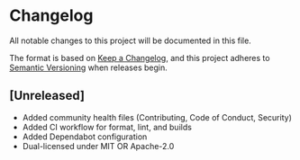 # Changelog

All notable changes to this project will be documented in this file.

The format is based on [Keep a Changelog](https://keepachangelog.com/en/1.0.0/),
and this project adheres to [Semantic Versioning](https://semver.org/spec/v2.0.0.html) when releases begin.

## [Unreleased]

- Added community health files (Contributing, Code of Conduct, Security)
- Added CI workflow for format, lint, and builds
- Added Dependabot configuration
- Dual-licensed under MIT OR Apache-2.0


